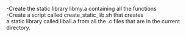 -Create the static library libmy.a containing all the functions                                                                                      
-Create a script called create_static_lib.sh that creates                                                                                            
 a static library called liball.a from all the .c files that are in the current directory.   
